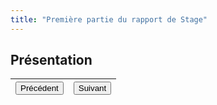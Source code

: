 ```yaml
---
title: "Première partie du rapport de Stage"
---
```

## Présentation

|<button onclick="window.location.href='https://vhascoet-pro.github.io/portfolio-bts.github.io/';">Précédent</button>|<button onclick="window.location.href='https://vhascoet-pro.github.io/portfolio-bts.github.io/RDS2/RDS2_2';">Suivant</button>|
|--|--|
